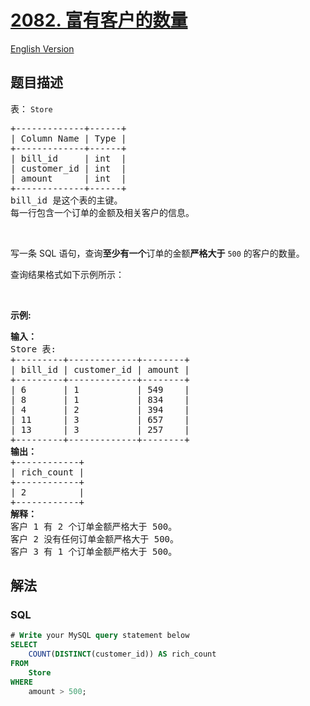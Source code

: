 # [2082. 富有客户的数量](https://leetcode.cn/problems/the-number-of-rich-customers)

[English Version](/solution/2000-2099/2082.The%20Number%20of%20Rich%20Customers/README_EN.md)

## 题目描述

<!-- 这里写题目描述 -->

<p>表： <code>Store</code></p>

<pre>
+-------------+------+
| Column Name | Type |
+-------------+------+
| bill_id     | int  |
| customer_id | int  |
| amount      | int  |
+-------------+------+
bill_id 是这个表的主键。
每一行包含一个订单的金额及相关客户的信息。
</pre>

<p>&nbsp;</p>

<p>写一条 SQL 语句，查询<strong>至少有一个</strong>订单的金额<strong>严格大于</strong> <code>500</code> 的客户的数量。</p>

<p>查询结果格式如下示例所示：</p>

<p>&nbsp;</p>

<p><strong>示例:</strong></p>

<pre>
<strong>输入：</strong>
Store 表:
+---------+-------------+--------+
| bill_id | customer_id | amount |
+---------+-------------+--------+
| 6       | 1           | 549    |
| 8       | 1           | 834    |
| 4       | 2           | 394    |
| 11      | 3           | 657    |
| 13      | 3           | 257    |
+---------+-------------+--------+
<strong>输出：</strong> 
+------------+
| rich_count |
+------------+
| 2          |
+------------+
<strong>解释：</strong>
客户 1 有 2 个订单金额严格大于 500。
客户 2 没有任何订单金额严格大于 500。
客户 3 有 1 个订单金额严格大于 500。
</pre>

## 解法

<!-- 这里可写通用的实现逻辑 -->

<!-- tabs:start -->

### **SQL**

<!-- 这里可写当前语言的特殊实现逻辑 -->

```sql
# Write your MySQL query statement below
SELECT
    COUNT(DISTINCT(customer_id)) AS rich_count
FROM
    Store
WHERE
    amount > 500;
```


